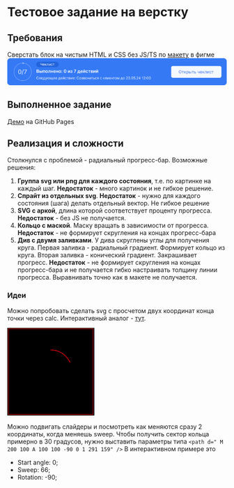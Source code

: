 # Тестовое задание на верстку

## Требования

Сверстать блок на чистым HTML и CSS без JS/TS по
[макету](<https://www.figma.com/design/7PQeuuT4z8icQaxtff3Gln/%D0%A2%D0%B5%D1%81%D1%82%D0%BE%D0%B2%D0%BE%D0%B5-%D0%B7%D0%B0%D0%B4%D0%B0%D0%BD%D0%B8%D0%B5-(Stworka)?node-id=98-10642&t=5UF89AMUR65zdub6-1>) в фигме
![Оригинал картинки](./images/progress%20-bar_of_checklist.png)

## Выполненное задание

[Демо](https://sergeykardashev.github.io/Stworka-progress-checklist/) на GitHub Pages

## Реализация и сложности

Столкнулся с проблемой - радиальный прогресс-бар.
Возможные решения:

1. **Группа svg или png для каждого состояния**, т.е. по картинке на каждый шаг.
   **Недостаток** - много картинок и не гибкое решение.
2. **Спрайт из отдельных svg**.
   **Недостаток** - нужно для каждого состояния (шага) делать отдельный вектор. Не гибкое решение
3. **SVG с аркой**, длина которой соответствует проценту прогресса.
   **Недостаток** - без JS не получается.
4. **Кольцо с маской**. Маску вращать в зависимости от прогресса.
   **Недостаток** - не формирует скругления на концах прогресс-бара
5. **Див с двумя заливками**. У дива скруглены углы для получения круга. Первая заливка - радиальный градиент. Формирует кольцо из круга. Вторая заливка - конический градиент. Закрашивает прогресс.
   **Недостаток** - не формирует скругления на концах прогресс-бара и не получается гибко настраивать толщину линии прогресса. Выравнивать точно как в макете не получается.

### Идеи

Можно попробовать сделать svg с просчетом двух координат конца точки через calc.
Интерактивный аналог - [тут](http://xahlee.info/js/svg_circle_arc.html).

![скриншот с примером сегмента](./images/Interactive_Circle_Arc.png)

Можно подвигать слайдеры и посмотреть как меняются сразу 2 координаты, когда меняешь sweep.
Чтобы получить сектор кольца примерно в 30 градусов, нужно выставить параметры типа `<path d=" M 200 100 A 100 100 -90 0 1 291 159" />`
В интерактивном примере это

- Start angle: 0;
- Sweep: 66;
- Rotation: -90;
